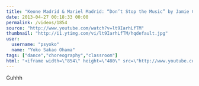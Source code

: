 ```yaml
---
title: "Keone Madrid & Mariel Madrid: “Don’t Stop the Music” by Jamie Cullum"
date: 2013-04-27 00:18:33 00:00
permalink: /videos/1854
source: "http://www.youtube.com/watch?v=lt9IarhLfTM"
thumbnail: "http://i1.ytimg.com/vi/lt9IarhLfTM/hqdefault.jpg"
user:
  username: "psyoko"
  name: "Yoko Sakao Ohama"
tags: ["dance","choreography","classroom"]
html: "<iframe width=\"854\" height=\"480\" src=\"http://www.youtube.com/embed/lt9IarhLfTM?wmode=transparent&feature=oembed\" frameborder=\"0\" allowfullscreen></iframe>"
---
```


Guhhh